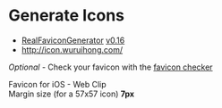 # Generate Icons

- [RealFaviconGenerator](https://realfavicongenerator.net/) [v0.16](https://realfavicongenerator.net/change_log#v0.16)
- http://icon.wuruihong.com/

*Optional* - Check your favicon with the [favicon checker](https://realfavicongenerator.net/favicon_checker)

Favicon for iOS - Web Clip  
Margin size (for a 57x57 icon) **7px**  
